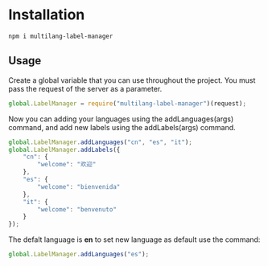 # Installation

```
npm i multilang-label-manager
```

## Usage

Create a global variable that you can use throughout the project. You must pass the request of the server as a parameter.

``` javascript
global.LabelManager = require("multilang-label-manager")(request);
```

Now you can adding your languages using the addLanguages(args) command, and add new labels using the addLabels(args) command.

``` javascript
global.LabelManager.addLanguages("cn", "es", "it");
global.LabelManager.addLabels({
    "cn": {
        "welcome": "欢迎"
    },
    "es": {
        "welcome": "bienvenida"
    },
    "it": {
        "welcome": "benvenuto"
    }
});
```

The defalt language is **en** to set new language as default use the command:

``` javascript
global.LabelManager.addLanguages("es");
```